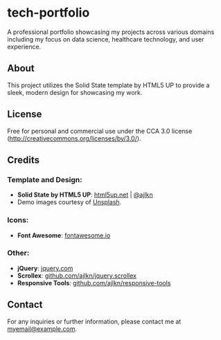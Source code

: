 # tech-portfolio
A professional portfolio showcasing my projects across various domains including my focus on data science, healthcare technology, and user experience.

## About
This project utilizes the Solid State template by HTML5 UP to provide a sleek, modern design for showcasing my work.

## License
Free for personal and commercial use under the CCA 3.0 license (http://creativecommons.org/licenses/by/3.0/).

## Credits
### Template and Design:
- **Solid State by HTML5 UP**: [html5up.net](https://html5up.net) | [@ajlkn](https://twitter.com/ajlkn)
- Demo images courtesy of [Unsplash](https://unsplash.com).

### Icons:
- **Font Awesome**: [fontawesome.io](https://fontawesome.io)

### Other:
- **jQuery**: [jquery.com](https://jquery.com)
- **Scrollex**: [github.com/ajlkn/jquery.scrollex](https://github.com/ajlkn/jquery.scrollex)
- **Responsive Tools**: [github.com/ajlkn/responsive-tools](https://github.com/ajlkn/responsive-tools)

## Contact
For any inquiries or further information, please contact me at [myemail@example.com](mailto:myemail@example.com).
